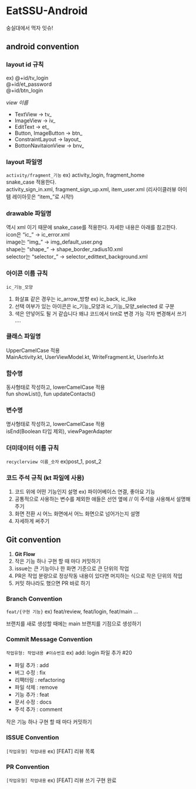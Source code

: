 # EatSSU-Android
숭실대에서 먹자 잇슈!

## android convention

### layout id 규칙
ex)
@+id/tv_login  
@+id/et_password  
@+id/btn_login  

_view 이름_
  - TextView -> tv_
  - ImageView -> iv_
  - EditText -> et_
  - Button, ImageButton -> btn_ 
  - ConstraintLayout -> layout_
  - BottonNavitaionView -> bnv_

### layout 파일명

`activity/fragment_기능` ex) activity_login, fragment_home  
snake_case 적용한다.  
activity_sign_in.xml, fragment_sign_up.xml, item_user.xml (리사이클러뷰 아이템 레이아웃은 “item_”로 시작!)  

### drawable 파일명
역시 xml 이기 때문에 snake_case를 적용한다. 자세한 내용은 아래를 참고한다.  
icon은 “ic_” -> ic_error.xml  
image는 “img_” -> img_default_user.png  
shape는 “shape_” -> shape_border_radius10.xml  
selector는 “selector_” -> selector_edittext_background.xml  

### 아이콘 이름 규칙
`ic_기능_모양`  
1. 화살표 같은 경우는 ic_arrow_방향 ex) ic_back, ic_like  
2. 선택 여부가 있는 아이콘은 ic_기능_모양과 ic_기능_모양_selected 로 구분  
3. 색은 안넣어도 될 거 같습니다 왜냐 코드에서 tint로 변경 가능 각자 변경해서 쓰기 ....  



### 클래스 파일명
UpperCamelCase 적용  
MainActivity.kt, UserViewModel.kt, WriteFragment.kt, UserInfo.kt  
### 함수명
동사형태로 작성하고, lowerCamelCase 적용  
fun showList(), fun updateContacts()  
### 변수명
명사형태로 작성하고, lowerCamelCase 적용  
isEnd(Boolean 타입 제외), viewPagerAdapter  

### 더미데이터 이름 규칙
`recyclerview 이름_숫자` ex)post_1, post_2


### 코드 주석 규칙 (kt 파일에 사용)

1. 코드 위에 어떤 기능인지 설명 ex) 파이어베이스 연결, 좋아요 기능  
2. 공통적으로 사용하는 변수를 제외한 애들은 선언 옆에 // 이 주석을 사용해서 설명해주기  
3. 화면 전환 시 어느 화면에서 어느 화면으로 넘어가는지 설명  
4. 자세하게 써주기  


## Git convention

1. **Git Flow**
1. 작은 기능 하나 구현 할 때 마다 커밋하기  
2. issue는 큰 기능이나 한 화면 기준으로 큰 단위의 작업
3. PR은 작업 분량으로 정상작동 내용이 있다면 머지하는 식으로 작은 단위의 작업
4. 커밋 하나라도 했으면 PR 바로 하기

### Branch Convention
`feat/{구현 기능}` ex) feat/review, feat/login, feat/main ...

브랜치를 새로 생성할 때에는 main 브랜치를 기점으로 생성하기

### Commit Message Convention
`작업유형: 작업내용 #이슈번호` ex) add: login 파일 추가 #20

- 파일 추가 : add
- 버그 수정 : fix
- 리팩터링 : refactoring
- 파일 삭제 : remove
- 기능 추가 : feat
- 문서 수정 : docs
- 주석 추가 : comment  

작은 기능 하나 구현 할 때 마다 커밋하기


### ISSUE Convention
`[작업유형] 작업내용`
ex) [FEAT] 리뷰 목록 

### PR Convention
`[작업유형] 작업내용`
ex) [FEAT] 리뷰 쓰기 구현 완료  

